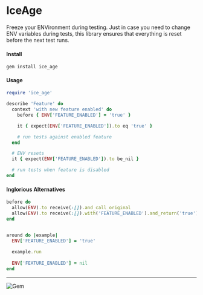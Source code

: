 IceAge
======

Freeze your ENVironment during testing. Just in case you need to change ENV variables during tests, this library ensures that everything is reset before the next test runs.

#### Install
```gem install ice_age```


#### Usage
```ruby
require 'ice_age'

describe 'Feature' do
  context 'with new feature enabled' do
    before { ENV['FEATURE_ENABLED'] = 'true' }

    it { expect(ENV['FEATURE_ENABLED']).to eq 'true' }

    # run tests against enabled feature
  end

  # ENV resets
  it { expect(ENV['FEATURE_ENABLED']).to be_nil }

  # run tests when feature is disabled
end
```


#### Inglorious Alternatives
```ruby
before do	   
  allow(ENV).to receive(:[]).and_call_original	
  allow(ENV).to receive(:[]).with('FEATURE_ENABLED').and_return('true')	
end


around do |example|
  ENV['FEATURE_ENABLED'] = 'true'
  
  example.run
  
  ENV['FEATURE_ENABLED'] = nil
end
```

----
![Gem](https://img.shields.io/gem/dt/ice_age?style=plastic)
